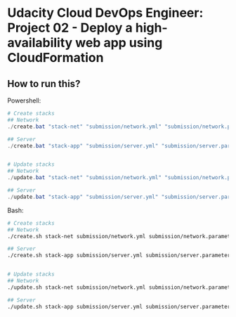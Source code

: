 # Udacity Cloud DevOps Engineer: Project 02 - Deploy a high-availability web app using CloudFormation

## How to run this?

Powershell:

```powershell
# Create stacks
## Network
./create.bat "stack-net" "submission/network.yml" "submission/network.parameters.json" "us-east-1"

## Server
./create.bat "stack-app" "submission/server.yml" "submission/server.parameters.json" "us-east-1"


# Update stacks
## Network
./update.bat "stack-net" "submission/network.yml" "submission/network.parameters.json" "us-east-1"

## Server
./update.bat "stack-app" "submission/server.yml" "submission/server.parameters.json" "us-east-1"
```

Bash:

```bash
# Create stacks
## Network
./create.sh stack-net submission/network.yml submission/network.parameters.json us-east-1

## Server
./create.sh stack-app submission/server.yml submission/server.parameters.json us-east-1


# Update stacks
## Network
./update.sh stack-net submission/network.yml submission/network.parameters.json us-east-1

## Server
./update.sh stack-app submission/server.yml submission/server.parameters.json us-east-1
```

